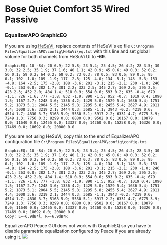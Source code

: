 # Bose Quiet Comfort 35 Wired Passive
### EqualizerAPO GraphicEQ
If you are using [HeSuVi](https://sourceforge.net/projects/hesuvi/), replace contents of HeSuVi's eq file `C:\Program Files\EqualizerAPO\config\HeSuVi\eq.txt` with this line and set global volume for both channels from HeSuVi UI to **-69**.
```
GraphicEQ: 10 -84; 20 6.9; 22 5.8; 23 5.4; 25 4.5; 26 4.2; 28 3.5; 30 3.0; 32 2.5; 35 1.9; 37 1.6; 40 1.1; 42 0.9; 45 0.6; 49 0.3; 52 0.2; 56 0.1; 59 0.2; 64 0.2; 68 0.2; 73 0.3; 78 0.5; 83 0.6; 89 0.5; 95 0.1; 102 -1.0; 109 -1.9; 117 -2.8; 125 -4.0; 134 -5.1; 143 -5.3; 153 -4.8; 164 -2.5; 175 -2.8; 188 -3.6; 201 -3.1; 215 -2.1; 230 -1.0; 246 -0.1; 263 0.8; 282 1.7; 301 2.2; 323 2.5; 345 2.7; 369 2.6; 395 2.5; 423 2.3; 452 2.0; 484 1.4; 518 0.9; 554 0.6; 593 0.2; 635 -0.4; 679 -1.1; 726 -1.6; 777 -1.8; 832 -1.9; 890 -1.5; 952 -0.7; 1019 0.4; 1090 1.5; 1167 2.7; 1248 3.6; 1336 4.2; 1429 5.0; 1529 5.4; 1636 5.4; 1751 5.2; 1873 5.1; 2004 5.5; 2145 5.8; 2295 5.8; 2455 5.4; 2627 4.9; 2811 4.4; 3008 3.6; 3219 2.1; 3444 0.3; 3685 -1.1; 3943 -0.2; 4219 0.6; 4514 1.7; 4830 3.7; 5168 5.9; 5530 5.1; 5917 2.2; 6331 4.7; 6775 3.9; 7249 1.3; 7756 0.3; 8299 0.0; 8880 0.0; 9502 0.0; 10167 0.0; 10879 0.0; 11640 0.0; 12455 0.0; 13327 0.0; 14260 0.0; 15258 0.0; 16326 0.0; 17469 0.0; 18692 0.0; 20000 0.0
```
If you are not using HeSuVi, copy this to the end of EqualizerAPO configuration file `C:\Program Files\EqualizerAPO\config\config.txt`.
```
GraphicEQ: 10 -84; 20 6.9; 22 5.8; 23 5.4; 25 4.5; 26 4.2; 28 3.5; 30 3.0; 32 2.5; 35 1.9; 37 1.6; 40 1.1; 42 0.9; 45 0.6; 49 0.3; 52 0.2; 56 0.1; 59 0.2; 64 0.2; 68 0.2; 73 0.3; 78 0.5; 83 0.6; 89 0.5; 95 0.1; 102 -1.0; 109 -1.9; 117 -2.8; 125 -4.0; 134 -5.1; 143 -5.3; 153 -4.8; 164 -2.5; 175 -2.8; 188 -3.6; 201 -3.1; 215 -2.1; 230 -1.0; 246 -0.1; 263 0.8; 282 1.7; 301 2.2; 323 2.5; 345 2.7; 369 2.6; 395 2.5; 423 2.3; 452 2.0; 484 1.4; 518 0.9; 554 0.6; 593 0.2; 635 -0.4; 679 -1.1; 726 -1.6; 777 -1.8; 832 -1.9; 890 -1.5; 952 -0.7; 1019 0.4; 1090 1.5; 1167 2.7; 1248 3.6; 1336 4.2; 1429 5.0; 1529 5.4; 1636 5.4; 1751 5.2; 1873 5.1; 2004 5.5; 2145 5.8; 2295 5.8; 2455 5.4; 2627 4.9; 2811 4.4; 3008 3.6; 3219 2.1; 3444 0.3; 3685 -1.1; 3943 -0.2; 4219 0.6; 4514 1.7; 4830 3.7; 5168 5.9; 5530 5.1; 5917 2.2; 6331 4.7; 6775 3.9; 7249 1.3; 7756 0.3; 8299 0.0; 8880 0.0; 9502 0.0; 10167 0.0; 10879 0.0; 11640 0.0; 12455 0.0; 13327 0.0; 14260 0.0; 15258 0.0; 16326 0.0; 17469 0.0; 18692 0.0; 20000 0.0
Copy: L=-6.9dB*l, R=-6.9dB*R
```
EqualizerAPO Peace GUI does not work with GraphicEQ so you have to disable parametric equalization configured by Peace if you are already using it.
![](https://raw.githubusercontent.com/jaakkopasanen/AutoEq/master/results/SBAF-Serious/innerfidelity/onear/Bose%20Quiet%20Comfort%2035%20Wired%20Passive/Bose%20Quiet%20Comfort%2035%20Wired%20Passive.png)
